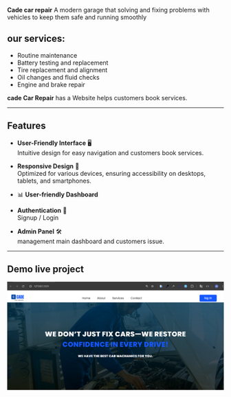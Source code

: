 **Cade car repair** A modern garage that solving and fixing problems with vehicles to keep them safe and running smoothly

## our services:

- Routine maintenance
- Battery testing and replacement
- Tire replacement and alignment
- Oil changes and fluid checks
- Engine and brake repair

**cade Car Repair** has a Website helps customers book services.

---

## Features

- **User-Friendly Interface**  🖥️  
Intuitive design for easy navigation and customers book services.

-  **Responsive Design** 📱   
   Optimized for various devices, ensuring accessibility on desktops, tablets, and smartphones.
- 📊 **User-friendly Dashboard**

- **Authentication** 🔐  
Signup / Login
- **Admin Panel** 🛠️  
 management main dashboard and customers issue.

---

## Demo live project 
![click here ](./images/Screenshot%202025-05-11%20042907.png)


